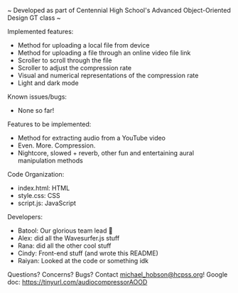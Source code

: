 ~ Developed as part of Centennial High School's Advanced Object-Oriented Design GT class ~

Implemented features:
- Method for uploading a local file from device
- Method for uploading a file through an online video file link
- Scroller to scroll through the file
- Scroller to adjust the compression rate
- Visual and numerical representations of the compression rate
- Light and dark mode

Known issues/bugs:
- None so far!

Features to be implemented:
- Method for extracting audio from a YouTube video
- Even. More. Compression.
- Nightcore, slowed + reverb, other fun and entertaining aural manipulation methods

Code Organization:
- index.html: HTML
- style.css: CSS
- script.js: JavaScript

Developers:
- Batool: Our glorious team lead 🫡
- Alex: did all the Wavesurfer.js stuff
- Rana: did all the other cool stuff
- Cindy: Front-end stuff (and wrote this README)
- Raiyan: Looked at the code or something idk

Questions? Concerns? Bugs? Contact michael_hobson@hcpss.org!
Google doc: https://tinyurl.com/audiocompressorAOOD
